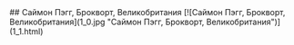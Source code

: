 <meta charset="utf-8">
<link rel='stylesheet' href='markdown.css'/>
## Саймон Пэгг, Брокворт, Великобритания
[![Саймон Пэгг, Брокворт, Великобритания](1_0.jpg "Саймон Пэгг, Брокворт, Великобритания")](1_1.html)
